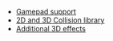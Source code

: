 * [Gamepad support](https://github.com/ncannasse/heaps/wiki/Gamepad)
* [2D and 3D Collision library](https://github.com/ncannasse/heaps/wiki/2D-and-3D-Collision-Library)
* [Additional 3D effects](https://github.com/ncannasse/heaps/wiki/Additional-3D-Effects)